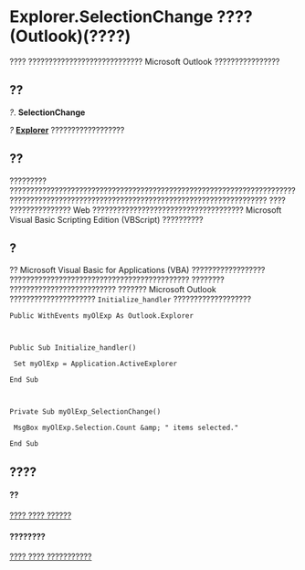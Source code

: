 
# Explorer.SelectionChange ???? (Outlook)(????)

???? ???????????????????????????? Microsoft Outlook ????????????????


## ??

 _?_. **SelectionChange**

 _?_ **[Explorer](026591e5-049f-503a-4166-34e6dbc225fb.md)** ??????????????????


## ??

????????? ????????????????????????????????????????????????????????????????????????????????????????????????????????????????????????????????????? ???? ??????????????? Web ????????????????????????????????????? Microsoft Visual Basic Scripting Edition (VBScript) ??????????


## ?

?? Microsoft Visual Basic for Applications (VBA) ?????????????????? ???????????????????????????????????????????? ???????? ?????????????????????????? ??????? Microsoft Outlook ?????????????????????  `Initialize_handler` ???????????????????


```
Public WithEvents myOlExp As Outlook.Explorer 
 
 
 
Public Sub Initialize_handler() 
 
 Set myOlExp = Application.ActiveExplorer 
 
End Sub 
 
 
 
Private Sub myOlExp_SelectionChange() 
 
 MsgBox myOlExp.Selection.Count &amp; " items selected." 
 
End Sub
```


## ????


#### ??


[???? ???? ??????](026591e5-049f-503a-4166-34e6dbc225fb.md)
#### ????????


[???? ???? ???????????](http://msdn.microsoft.com/library/4412c507-4dcd-6005-b9c8-11824624250d%28Office.15%29.aspx)